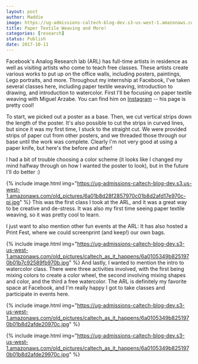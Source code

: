 ```yaml
---
layout: post
author: Maddie
image: https://ug-admissions-caltech-blog-dev.s3-us-west-1.amazonaws.com/old_pictures/caltech_as_it_happens/6a0105349b8251970b01bb09c89489970d.jpg
title: Paper Textile Weaving and More!
categories: [research]
status: Publish
date: 2017-10-11
---
```



Facebook's Analog Research lab (ARL) has full-time artists in residence as well as visiting artists who come to teach free classes. These artists create various works to put up on the office walls, including posters, paintings, Lego portraits, and more. Throughout my internship at Facebook, I've taken several classes here, including paper textile weaving, introduction to drawing, and introduction to watercolor. First I'll be focusing on paper textile weaving with Miguel Arzabe. You can find him on <a href="https://www.instagram.com/miguel.arzabe/">Instagram</a> -- his page is pretty cool!

To start, we picked out a poster as a base. Then, we cut vertical strips down the length of the poster. It's also possible to cut the strips in curved lines, but since it was my first time, I stuck to the straight cut. We were provided strips of paper cut from other posters, and we threaded those through our base until the work was complete. Clearly I'm not very good at using a paper knife, but here's the before and after!

I had a bit of trouble choosing a color scheme (it looks like I changed my mind halfway through on how I wanted the poster to look), but in the future I'll do better :)

{% include image.html img="https://ug-admissions-caltech-blog-dev.s3.us-west-1.amazonaws.com/old_pictures/6a01b8d28f2857970c01b8d2afd17e970c-pi.jpg" %}
This was the first class I took at the ARL, and it was a great way to be creative and de-stress. It was also my first time seeing paper textile weaving, so it was pretty cool to learn.

I just want to also mention other fun events at the ARL: It has also hosted a Print Fest, where we could screenprint (and keep!) our own bags.


{% include image.html img="https://ug-admissions-caltech-blog-dev.s3-us-west-1.amazonaws.com/old_pictures/caltech_as_it_happens/6a0105349b8251970b01b7c92589fb970b.jpg" %}
And lastly, I wanted to mention the intro to watercolor class. There were three activities involved, with the first being mixing colors to create a color wheel, the second involving mixing shapes and color, and the third a free watercolor. The ARL is definitely my favorite space at Facebook, and I'm really happy I got to take classes and participate in events here.


{% include image.html img="https://ug-admissions-caltech-blog-dev.s3-us-west-1.amazonaws.com/old_pictures/caltech_as_it_happens/6a0105349b8251970b01b8d2afde20970c.jpg" %}


{% include image.html img="https://ug-admissions-caltech-blog-dev.s3-us-west-1.amazonaws.com/old_pictures/caltech_as_it_happens/6a0105349b8251970b01b8d2afde29970c.jpg" %}

